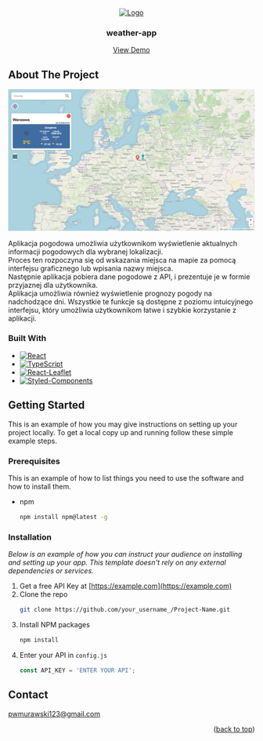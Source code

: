 <a name="readme-top"></a>

<!-- PROJECT LOGO -->
<br />
<div align="center">
  <a href="https://weather-app-pwmurawski.vercel.app">
    <img src="public/favicon.ico" alt="Logo" width="80" height="80">
  </a>

  <h3 align="center">weather-app</h3>

  <p align="center">
    <a href="https://weather-app-pwmurawski.vercel.app">View Demo</a>
  </p>
</div>

<!-- ABOUT THE PROJECT -->
## About The Project

[![Product Name Screen Shot][product-screenshot]](https://example.com)

Aplikacja pogodowa umożliwia użytkownikom wyświetlenie aktualnych informacji pogodowych dla wybranej lokalizacji.
<br/>
Proces ten rozpoczyna się od wskazania miejsca na mapie za pomocą interfejsu graficznego lub wpisania nazwy miejsca.
<br/>
Następnie aplikacja pobiera dane pogodowe z API, i prezentuje je w formie przyjaznej dla użytkownika.
<br/>
Aplikacja umożliwia również wyświetlenie prognozy pogody na nadchodzące dni. Wszystkie te funkcje są dostępne z poziomu intuicyjnego interfejsu, który umożliwia użytkownikom łatwe i szybkie korzystanie z aplikacji.

### Built With

* [![React][React.js]][React-url]
* [![TypeScript][TypeScript.ts]][TypeScript-url]
* [![React-Leaflet][React-Leaflet.js]][React-Leaflet-url]
* [![Styled-Components][Styled-Components]][Styled-Components-url]

<!-- GETTING STARTED -->
## Getting Started

This is an example of how you may give instructions on setting up your project locally.
To get a local copy up and running follow these simple example steps.

### Prerequisites

This is an example of how to list things you need to use the software and how to install them.
* npm
  ```sh
  npm install npm@latest -g
  ```

### Installation

_Below is an example of how you can instruct your audience on installing and setting up your app. This template doesn't rely on any external dependencies or services._

1. Get a free API Key at [https://example.com](https://example.com)
2. Clone the repo
   ```sh
   git clone https://github.com/your_username_/Project-Name.git
   ```
3. Install NPM packages
   ```sh
   npm install
   ```
4. Enter your API in `config.js`
   ```js
   const API_KEY = 'ENTER YOUR API';
   ```

<!-- CONTACT -->
## Contact

pwmurawski123@gmail.com

<p align="right">(<a href="#readme-top">back to top</a>)</p>

<!-- MARKDOWN LINKS & IMAGES -->
<!-- https://www.markdownguide.org/basic-syntax/#reference-style-links -->
[contributors-shield]: https://img.shields.io/github/contributors/othneildrew/Best-README-Template.svg?style=for-the-badge
[contributors-url]: https://github.com/othneildrew/Best-README-Template/graphs/contributors
[forks-shield]: https://img.shields.io/github/forks/othneildrew/Best-README-Template.svg?style=for-the-badge
[forks-url]: https://github.com/othneildrew/Best-README-Template/network/members
[stars-shield]: https://img.shields.io/github/stars/othneildrew/Best-README-Template.svg?style=for-the-badge
[stars-url]: https://github.com/othneildrew/Best-README-Template/stargazers
[issues-shield]: https://img.shields.io/github/issues/othneildrew/Best-README-Template.svg?style=for-the-badge
[issues-url]: https://github.com/othneildrew/Best-README-Template/issues
[license-shield]: https://img.shields.io/github/license/othneildrew/Best-README-Template.svg?style=for-the-badge
[license-url]: https://github.com/othneildrew/Best-README-Template/blob/master/LICENSE.txt
[linkedin-shield]: https://img.shields.io/badge/-LinkedIn-black.svg?style=for-the-badge&logo=linkedin&colorB=555
[linkedin-url]: https://linkedin.com/in/othneildrew
[product-screenshot]: weather-app-pwmurawski.vercel.app.png
[React.js]: https://img.shields.io/badge/React-20232A?style=for-the-badge&logo=react&logoColor=61DAFB
[React-url]: https://reactjs.org/
[TypeScript.ts]: https://img.shields.io/badge/TypeScript-20232A?style=for-the-badge&logo=typescript&logoColor=3791d2
[TypeScript-url]: https://www.typescriptlang.org
[React-Leaflet.js]: https://img.shields.io/badge/React%20Leaflet-20232A?style=for-the-badge&logo=Leaflet&logoColor=4dcb9b
[React-Leaflet-url]: https://react-leaflet.js.org
[Styled-Components]: https://img.shields.io/badge/Styled%20Components-20232A?style=for-the-badge&logo=Styled%20Components&logoColor=e9cd16
[Styled-Components-url]: https://styled-components.com

